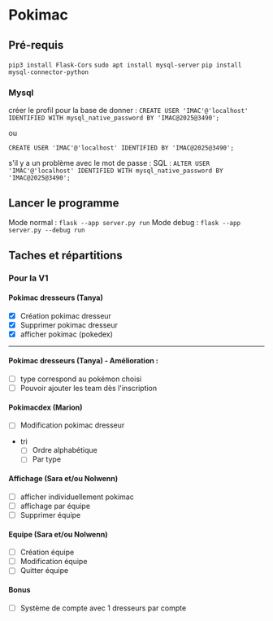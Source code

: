 # Pokimac

## Pré-requis

`pip3 install Flask-Cors`
`sudo apt install mysql-server`
`pip install mysql-connector-python`

### Mysql

créer le profil pour la base de donner :
`CREATE USER 'IMAC'@'localhost' IDENTIFIED WITH mysql_native_password BY 'IMAC@2025@3490';`

ou

`CREATE USER 'IMAC'@'localhost' IDENTIFIED BY 'IMAC@2025@3490';`

s'il y a un problème avec le mot de passe :
SQL :
`ALTER USER 'IMAC'@'localhost' IDENTIFIED WITH mysql_native_password BY 'IMAC@2025@3490';`

## Lancer le programme

Mode normal : `flask --app server.py run`
Mode debug : `flask --app server.py --debug run`

## Taches et répartitions

### Pour la V1

#### Pokimac dresseurs (Tanya)

- [x] Création pokimac dresseur
- [x] Supprimer pokimac dresseur
- [x] afficher pokimac (pokedex)

---

#### Pokimac dresseurs (Tanya) - Amélioration : 
- [ ] type correspond au pokémon choisi
- [ ] Pouvoir ajouter les team dès l'inscription

#### Pokimacdex (Marion)
- [ ] Modification pokimac dresseur
- tri
  - [ ] Ordre alphabétique
  - [ ] Par type

#### Affichage (Sara et/ou Nolwenn)

- [ ] afficher individuellement pokimac
- [ ] affichage par équipe
- [ ] Supprimer équipe

#### Equipe (Sara et/ou Nolwenn)

- [ ] Création équipe
- [ ] Modification équipe
- [ ] Quitter équipe

#### Bonus
- [ ] Système de compte avec 1 dresseurs par compte
